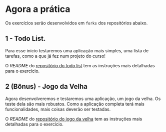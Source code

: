 # Agora a prática

Os exercícios serão desenvolvidos em `forks` dos repositórios abaixo.

## 1 - Todo List.

Para esse inicio testaremos uma aplicação mais simples, uma lista de tarefas, como a que já fez num projeto do curso!

O _README_ do [repositório do todo list](https://github.com/tryber/exercise-todo-list) tem as instruções mais detalhadas para o exercício.


## 2 (Bônus) - Jogo da Velha

Agora desenvolveremos e testaremos uma aplicação, um jogo da velha. Os teste dela são mais robustos. Como a aplicação completa terá mais funcionalidades, mais coisas deverão ser testadas.

O _README_ do [repositório do jogo da velha](https://github.com/tryber/exercise-tic-tac-toe) tem as instruções mais detalhadas para o exercício.
